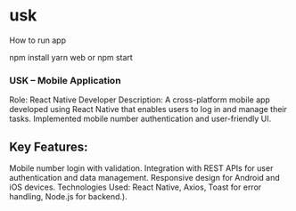 # usk

How to run app

npm install
yarn web or npm start


### USK – Mobile Application

Role: React Native Developer
Description: A cross-platform mobile app developed using React Native that enables users to log in and manage their tasks. Implemented mobile number authentication and user-friendly UI.

## Key Features:

Mobile number login with validation.
Integration with REST APIs for user authentication and data management.
Responsive design for Android and iOS devices.
Technologies Used: React Native, Axios, Toast for error handling, Node.js for backend.).
 
 
